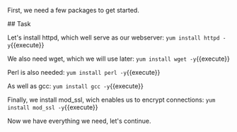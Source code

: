 First, we need a few packages to get started.

## Task

Let's install httpd, which well serve as our webserver:
`yum install httpd -y`{{execute}}

We also need wget, which we will use later:
`yum install wget -y`{{execute}}

Perl is also needed:
`yum install perl -y`{{execute}}

As well as gcc:
`yum install gcc -y`{{execute}}

Finally, we install mod_ssl, wich enables us to encrypt connections:
`yum install mod_ssl -y`{{execute}}

Now we have everything we need, let's continue.